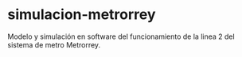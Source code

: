 # simulacion-metrorrey
Modelo y simulación en software del funcionamiento de la linea 2 del sistema de metro Metrorrey.
